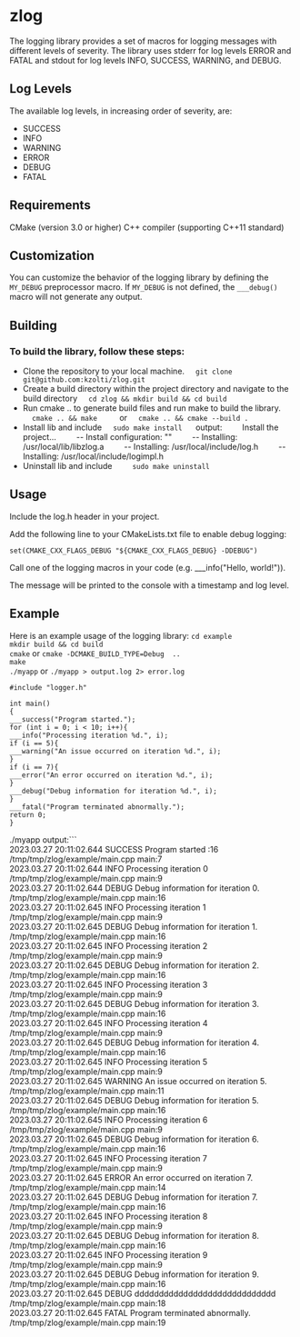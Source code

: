 zlog
====

The logging library provides a set of macros for logging messages with different levels of severity.
The library uses stderr for log levels  ERROR and FATAL and stdout for log levels INFO, SUCCESS, WARNING, and DEBUG.

## Log Levels

The available log levels, in increasing order of severity, are:

* SUCCESS
* INFO
* WARNING
* ERROR
* DEBUG
* FATAL

## Requirements

CMake (version 3.0 or higher)
C++ compiler (supporting C++11 standard)

## Customization

You can customize the behavior of the logging library by defining the `MY_DEBUG` preprocessor macro. If `MY_DEBUG` is not defined, the `___debug()` macro will not generate any output.

## Building

### To build the library, follow these steps:

* Clone the repository to your local machine.
  &nbsp;&nbsp;&nbsp;&nbsp;```git clone git@github.com:kzolti/zlog.git```
* Create a build directory within the project directory and navigate to the build directory
  &nbsp;&nbsp;&nbsp;&nbsp;```cd zlog && mkdir build && cd build```
* Run cmake .. to generate build files and run make to build the library.
  &nbsp;&nbsp;&nbsp;&nbsp;```cmake .. && make```
  &nbsp;&nbsp;&nbsp;&nbsp;&nbsp;&nbsp;&nbsp;&nbsp;  or
  &nbsp;&nbsp;&nbsp;&nbsp;```cmake .. && cmake --build .```
* Install lib and include
  &nbsp;&nbsp;&nbsp;&nbsp;```sudo make install```
  &nbsp;&nbsp;&nbsp;&nbsp; output:
  &nbsp;&nbsp;&nbsp;&nbsp;&nbsp;&nbsp;&nbsp;&nbsp;Install the project...
  &nbsp;&nbsp;&nbsp;&nbsp;&nbsp;&nbsp;&nbsp;&nbsp;-- Install configuration: ""
  &nbsp;&nbsp;&nbsp;&nbsp;&nbsp;&nbsp;&nbsp;&nbsp;-- Installing: /usr/local/lib/libzlog.a
  &nbsp;&nbsp;&nbsp;&nbsp;&nbsp;&nbsp;&nbsp;&nbsp;-- Installing: /usr/local/include/log.h
  &nbsp;&nbsp;&nbsp;&nbsp;&nbsp;&nbsp;&nbsp;&nbsp;-- Installing: /usr/local/include/logimpl.h
* Uninstall lib and include
  &nbsp;&nbsp;&nbsp;&nbsp;&nbsp;&nbsp;&nbsp;&nbsp;```sudo make uninstall```

## Usage

Include the log.h header in your project.

Add the following line to your CMakeLists.txt file to enable debug logging:

```set(CMAKE_CXX_FLAGS_DEBUG "${CMAKE_CXX_FLAGS_DEBUG} -DDEBUG")```

Call one of the logging macros in your code (e.g. ___info("Hello, world!")).

The message will be printed to the console with a timestamp and log level.

## Example

Here is an example usage of the logging library:
```cd example```  
```mkdir build && cd build```  
```cmake``` or  ```cmake -DCMAKE_BUILD_TYPE=Debug  ..```  
```make```  
```./myapp``` or  ```./myapp > output.log 2> error.log```  

```
#include "logger.h"

int main()
{
___success("Program started.");
for (int i = 0; i < 10; i++){
___info("Processing iteration %d.", i);
if (i == 5){
___warning("An issue occurred on iteration %d.", i);
}
if (i == 7){
___error("An error occurred on iteration %d.", i);
}
___debug("Debug information for iteration %d.", i);
}
___fatal("Program terminated abnormally.");
return 0;
}
```

./myapp output:```  
2023.03.27 20:11:02.644  SUCCESS Program started :16 /tmp/tmp/zlog/example/main.cpp main:7   
2023.03.27 20:11:02.644  INFO    Processing iteration 0 /tmp/tmp/zlog/example/main.cpp main:9   
2023.03.27 20:11:02.644  DEBUG   Debug information for iteration 0. /tmp/tmp/zlog/example/main.cpp main:16   
2023.03.27 20:11:02.645  INFO    Processing iteration 1 /tmp/tmp/zlog/example/main.cpp main:9   
2023.03.27 20:11:02.645  DEBUG   Debug information for iteration 1. /tmp/tmp/zlog/example/main.cpp main:16   
2023.03.27 20:11:02.645  INFO    Processing iteration 2 /tmp/tmp/zlog/example/main.cpp main:9   
2023.03.27 20:11:02.645  DEBUG   Debug information for iteration 2. /tmp/tmp/zlog/example/main.cpp main:16   
2023.03.27 20:11:02.645  INFO    Processing iteration 3 /tmp/tmp/zlog/example/main.cpp main:9   
2023.03.27 20:11:02.645  DEBUG   Debug information for iteration 3. /tmp/tmp/zlog/example/main.cpp main:16   
2023.03.27 20:11:02.645  INFO    Processing iteration 4 /tmp/tmp/zlog/example/main.cpp main:9   
2023.03.27 20:11:02.645  DEBUG   Debug information for iteration 4. /tmp/tmp/zlog/example/main.cpp main:16   
2023.03.27 20:11:02.645  INFO    Processing iteration 5 /tmp/tmp/zlog/example/main.cpp main:9   
2023.03.27 20:11:02.645  WARNING An issue occurred on iteration 5. /tmp/tmp/zlog/example/main.cpp main:11   
2023.03.27 20:11:02.645  DEBUG   Debug information for iteration 5. /tmp/tmp/zlog/example/main.cpp main:16   
2023.03.27 20:11:02.645  INFO    Processing iteration 6 /tmp/tmp/zlog/example/main.cpp main:9   
2023.03.27 20:11:02.645  DEBUG   Debug information for iteration 6. /tmp/tmp/zlog/example/main.cpp main:16   
2023.03.27 20:11:02.645  INFO    Processing iteration 7 /tmp/tmp/zlog/example/main.cpp main:9   
2023.03.27 20:11:02.645  ERROR   An error occurred on iteration 7. /tmp/tmp/zlog/example/main.cpp main:14   
2023.03.27 20:11:02.645  DEBUG   Debug information for iteration 7. /tmp/tmp/zlog/example/main.cpp main:16   
2023.03.27 20:11:02.645  INFO    Processing iteration 8 /tmp/tmp/zlog/example/main.cpp main:9   
2023.03.27 20:11:02.645  DEBUG   Debug information for iteration 8. /tmp/tmp/zlog/example/main.cpp main:16   
2023.03.27 20:11:02.645  INFO    Processing iteration 9 /tmp/tmp/zlog/example/main.cpp main:9   
2023.03.27 20:11:02.645  DEBUG   Debug information for iteration 9. /tmp/tmp/zlog/example/main.cpp main:16   
2023.03.27 20:11:02.645  DEBUG   ddddddddddddddddddddddddddddd /tmp/tmp/zlog/example/main.cpp main:18   
2023.03.27 20:11:02.645  FATAL   Program terminated abnormally. /tmp/tmp/zlog/example/main.cpp main:19
```
